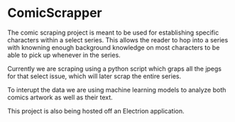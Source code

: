 # ComicScrapper
The comic scraping project is meant to be used for establishing specific characters within a select series. This allows the reader to hop into a series with knowning enough background knowledge on most characters to be able to pick up whenever in the series.

Currently we are scraping using a python script which graps all the jpegs for that select issue, which will later scrap the entire series. 

To interupt the data we are using machine learning models to analyze both comics artwork as well as their text. 

This project is also being hosted off an Electrion application.
